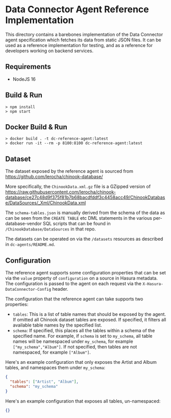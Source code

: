 # Data Connector Agent Reference Implementation

This directory contains a barebones implementation of the Data Connector agent specification which fetches its data from static JSON files. It can be used as a reference implementation for testing, and as a reference for developers working on backend services.

## Requirements
* NodeJS 16

## Build & Run
```
> npm install
> npm start
```

## Docker Build & Run
```
> docker build . -t dc-reference-agent:latest
> docker run -it --rm -p 8100:8100 dc-reference-agent:latest
```

## Dataset
The dataset exposed by the reference agent is sourced from https://github.com/lerocha/chinook-database/

More specifically, the `ChinookData.xml.gz` file is a GZipped version of https://raw.githubusercontent.com/lerocha/chinook-database/ce27c48d9f375f81b7b68bacdfddf3c4458acc49/ChinookDatabase/DataSources/_Xml/ChinookData.xml

The `schema-tables.json` is manually derived from the schema of the data as can be seen from the `CREATE TABLE` etc DML statements in the various per-database-vendor SQL scripts that can be found in `/ChinookDatabase/DataSources` in that repo.

The datasets can be operated on via the `/datasets` resources as described in `dc-agents/README.md`.

## Configuration
The reference agent supports some configuration properties that can be set via the `value` property of `configuration` on a source in Hasura metadata. The configuration is passed to the agent on each request via the `X-Hasura-DataConnector-Config` header.

The configuration that the reference agent can take supports two properties:

* `tables`: This is a list of table names that should be exposed by the agent. If omitted all Chinook dataset tables are exposed. If specified, it filters all available table names by the specified list.
* `schema`: If specified, this places all the tables within a schema of the specified name. For example, if `schema` is set to `my_schema`, all table names will be namespaced under `my_schema`, for example `["my_schema","Album"]`. If not specified, then tables are not namespaced, for example `["Album"]`.

Here's an example configuration that only exposes the Artist and Album tables, and namespaces them under `my_schema`:

```json
{
  "tables": ["Artist", "Album"],
  "schema": "my_schema"
}
```

Here's an example configuration that exposes all tables, un-namespaced:

```json
{}
```
